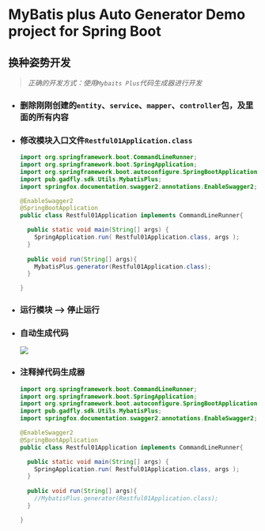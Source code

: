 # MyBatis plus Auto Generator Demo project for Spring Boot## 换种姿势开发> *正确的开发方式：使用`Mybaits Plus`代码生成器进行开发** ### 删除刚刚创建的`entity`、`service`、`mapper`、`controller`包，及里面的所有内容* ### 修改模块入口文件`Restful01Application.class`  ```java  import org.springframework.boot.CommandLineRunner;  import org.springframework.boot.SpringApplication;  import org.springframework.boot.autoconfigure.SpringBootApplication;  import pub.gadfly.sdk.Utils.MybatisPlus;  import springfox.documentation.swagger2.annotations.EnableSwagger2;  @EnableSwagger2  @SpringBootApplication  public class Restful01Application implements CommandLineRunner{    public static void main(String[] args) {      SpringApplication.run( Restful01Application.class, args );    }        public void run(String[] args){      MybatisPlus.generator(Restful01Application.class);    }  }  ```* ### 运行模块 --> 停止运行* ### 自动生成代码  ![](http://static1.gadfly.pub/assets/images/截屏2019-12-20下午5.27.31.png)* ### 注释掉代码生成器  ```java  import org.springframework.boot.CommandLineRunner;  import org.springframework.boot.SpringApplication;  import org.springframework.boot.autoconfigure.SpringBootApplication;  import pub.gadfly.sdk.Utils.MybatisPlus;  import springfox.documentation.swagger2.annotations.EnableSwagger2;  @EnableSwagger2  @SpringBootApplication  public class Restful01Application implements CommandLineRunner{    public static void main(String[] args) {      SpringApplication.run( Restful01Application.class, args );    }        public void run(String[] args){      //MybatisPlus.generator(Restful01Application.class);    }  }  ```